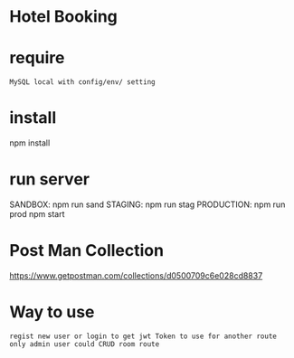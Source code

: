 # Hotel Booking

# require 
    MySQL local with config/env/ setting
# install

npm install

# run server

SANDBOX: npm run sand
STAGING: npm run stag
PRODUCTION: npm run prod
npm start

# Post Man Collection 
https://www.getpostman.com/collections/d0500709c6e028cd8837


# Way to use
    regist new user or login to get jwt Token to use for another route
    only admin user could CRUD room route